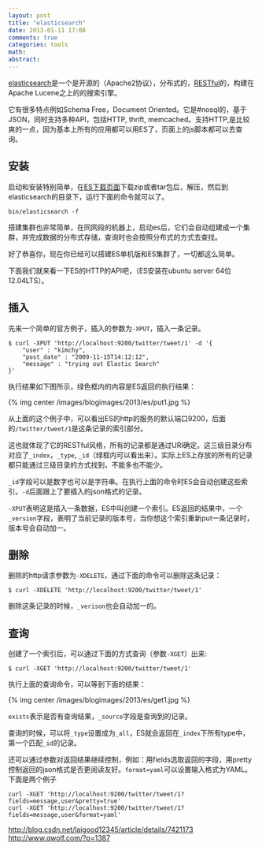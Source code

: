 ```yaml
---
layout: post
title: "elasticsearch"
date: 2013-01-11 17:08
comments: true
categories: tools 
math: 
abstract: 
---
```


[elasticsearch](http://www.elasticsearch.org)是一个是开源的（Apache2协议），分布式的，[RESTful](http://zh.wikipedia.org/zh-cn/REST)的，构建在Apache Lucene之上的的搜索引擎。 

它有很多特点例如Schema Free，Document Oriented。它是#nosql的，基于JSON，同时支持多种API，包括HTTP, thrift, memcached。支持HTTP,是比较爽的一点，因为基本上所有的应用都可以用ES了，页面上的js脚本都可以去查询。


## 安装

启动和安装特别简单，在[ES下载页面](http://www.elasticsearch.org/download/)下载zip或者tar包后，解压，然后到elasticsearch的目录下，运行下面的命令就可以了。

```
bin/elasticsearch -f
```

搭建集群也非常简单，在同网段的机器上，启动es后，它们会自动组建成一个集群，并完成数据的分布式存储，查询时也会按照分布式的方式去查找。

好了恭喜你，现在你已经可以搭建ES单机版和ES集群了，一切都这么简单。

<!-- more -->

下面我们就来看一下ES的HTTP的API吧，（ES安装在ubuntu server 64位 12.04LTS）。

## 插入

先来一个简单的官方例子，插入的参数为`-XPUT`，插入一条记录。

```
$ curl -XPUT 'http://localhost:9200/twitter/tweet/1' -d '{
    "user" : "kimchy",
    "post_date" : "2009-11-15T14:12:12",
    "message" : "trying out Elastic Search"
}'
```

执行结果如下图所示，绿色框内的内容是ES返回的执行结果：

{% img center /images/blogimages/2013/es/put1.jpg %}

从上面的这个例子中，可以看出ES的http的服务的默认端口9200，后面的`/twitter/tweet/1`是这条记录的索引部分。

这也就体现了它的RESTful风格，所有的记录都是通过URI确定。这三级目录分布对应了`_index`，`_type`, `_id`（绿框内可以看出来）。实际上ES上存放的所有的记录都只能通过三级目录的方式找到，不能多也不能少。

`_id`字段可以是数字也可以是字符串。在执行上面的命令时ES会自动创建这些索引。`-d`后面跟上了要插入的json格式的记录。

`-XPUT`表明这是插入一条数据，ES中叫创建一个索引。ES返回的结果中，一个`_version`字段，表明了当前记录的版本号，当你想这个索引重新put一条记录时，版本号会自动加一。

## 删除

删除的http请求参数为`-XDELETE`，通过下面的命令可以删除这条记录：

```
$ curl -XDELETE 'http://localhost:9200/twitter/tweet/1'
```

删除这条记录的时候，`_verison`也会自动加一的。

## 查询

创建了一个索引后，可以通过下面的方式查询（参数`-XGET`）出来:

```
$ curl -XGET 'http://localhost:9200/twitter/tweet/1'
```

执行上面的查询命令，可以等到下面的结果：

{% img center /images/blogimages/2013/es/get1.jpg %}

`exists`表示是否有查询结果，`_source`字段是查询到的记录。

查询的时候，可以将`_type`设置成为`_all`，ES就会返回在`_index`下所有type中，第一个匹配`_id`的记录。

还可以通过参数对返回结果继续控制，例如：用fields选取返回的字段，用pretty控制返回的json格式是否更阅读友好。`format=yaml`可以设置输入格式为YAML。
下面是两个例子

```
curl -XGET 'http://localhost:9200/twitter/tweet/1?fields=message,user&pretty=true'
curl -XGET 'http://localhost:9200/twitter/tweet/1?fields=message,user&format=yaml'
```







http://blog.csdn.net/laigood12345/article/details/7421173
http://www.qwolf.com/?p=1387
